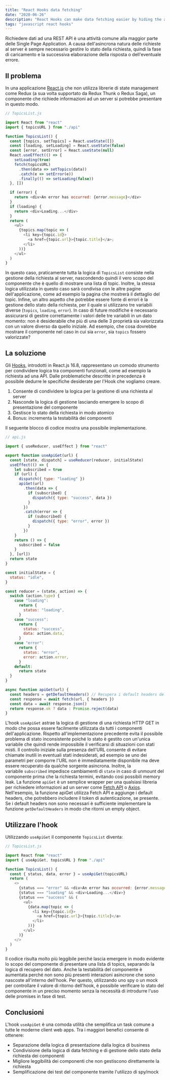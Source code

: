 ```yaml
---
title: "React Hooks data fetching"
date: "2020-06-26"
description: "React Hooks can make data fetching easier by hiding the asynchronous state management required to handle HTTP requests."
tags: "javascript react hooks"
---
```


Richiedere dati ad una REST API è una attività comune alla maggior parte delle Single Page Application. A causa dell'asincrona natura delle richieste al server è sempre necessario gestire lo stato della richiesta, quindi la fase di caricamento e la successiva elaborazione della risposta o dell'eventuale errore.

## Il problema

In una applicazione [React.js](https://it.reactjs.org/) che non utilizza librerie di state management come Redux (a sua volta supportato da Redux Thunk o Redux Saga), un componente che richiede informazioni ad un server si potrebbe presentare in questo modo.

```javascript
// TopicsList.js

import React from "react"
import { topicsURL } from "./api"

function TopicsList() {
  const [topics, setTopics] = React.useState([])
  const [loading, setLoading] = React.useState(false)
  const [error, setError] = React.useState(null)
  React.useEffect(() => {
    setLoading(true)
    fetch(topicsURL)
      .then(data => setTopics(data))
      .catch(e => setError(e))
      .finally(() => setLoading(false))
  }, [])

  if (error) {
    return <div>An error has occurred: {error.message}</div>
  }
  if (loading) {
    return <div>Loading...</div>
  }
  return (
    <ul>
      {topics.map(topic => (
        <li key={topic.id}>
          <a href={topic.url}>{topic.title}</a>;
        </li>
      ))}
    </ul>
  )
}
```

In questo caso, praticamente tutta la logica di `TopicsList` consiste nella gestione della richiesta al server, nascondendo quindi il vero scopo del componente che è quello di mostrare una lista di topic. Inoltre, la stessa logica utilizzata in questo caso sarà condivisa con le altre pagine dell'applicazione, come ad esempio la pagina che mostrerà il dettaglio del topic. Infine, un altro aspetto che potrebbe essere fonte di errori è la gestione dello stato della richiesta, per il quale si utilizzano tre variabili diverse (`topics`, `loading`, `error`). In caso di future modifiche è necessario assicurarsi di gestire correttamente i valori delle tre variabili in un dato momento: non è desiderabile che più di una delle 3 proprietà sia valorizzata con un valore diverso da quello iniziale. Ad esempio, che cosa dovrebbe mostrare il componente nel caso in cui sia `error`, sia `topics` fossero valorizzate?

## La soluzione

Gli [Hooks](https://it.reactjs.org/blog/2019/02/06/react-v16.8.0.html), introdotti in React.js 16.8, rappresentano un comodo strumento per condividere logica tra componenti funzionali, come ad esempio la richiesta ad una API. Dalle problematiche descritte in precedenza è possibile dedurre le specifiche desiderate per l'Hook che vogliamo creare.

1. Consente di condividere la logica per la gestione di una richiesta al server
2. Nasconde la logica di gestione lasciando emergere lo scopo di presentazione del componente
3. Gestisce lo stato della richiesta in modo atomico
4. Bonus: incrementa la testabilità dei componenti

Il seguente blocco di codice mostra una possibile implementazione.

```javascript
// api.js

import { useReducer, useEffect } from "react"

export function useApiGet(url) {
  const [state, dispatch] = useReducer(reducer, initialState)
  useEffect(() => {
    let subscribed = true
    if (url) {
      dispatch({ type: "loading" })
      apiGet(url)
        .then(data => {
          if (subscribed) {
            dispatch({ type: "success", data })
          }
        })
        .catch(error => {
          if (subscribed) {
            dispatch({ type: "error", error })
          }
        })
    }
    return () => {
      subscribed = false
    }
  }, [url])
  return state
}

const initialState = {
  status: "idle",
}

const reducer = (state, action) => {
  switch (action.type) {
    case "loading":
      return {
        status: "loading",
      }
    case "success":
      return {
        status: "success",
        data: action.data,
      }
    case "error":
      return {
        status: "error",
        error: action.error,
      }
    default:
      return state
  }
}

async function apiGet(url) {
  const headers = getDefaultHeaders() // Recupera i default headers della richiesta
  const response = await fetch(url, { headers })
  const data = await response.json()
  return response.ok ? data : Promise.reject(data)
}
```

L'hook `useApiGet` astrae la logica di gestione di una richiesta HTTP GET in modo che possa essere facilmente utilizzata da tutti i componenti dell'applicazione. Rispetto all'implementazione precedente evita il possibile problema di stato inconsistente poiché lo stato è gestito con un'unica variabile che quindi rende impossibile il verificarsi di situazioni con stati misti. Il controllo iniziale sulla presenza dell'URL consente di evitare chiamate inutili in eventuali stati indesiderati, ad esempio se uno dei parametri per comporre l'URL non è immediatamente disponibile ma deve essere recuperato da qualche sorgente asincrona. Inoltre, la variabile `subscribed` impedisce cambiamenti di `state` in caso di unmount del componente prima che la richiesta termini, evitando così possibili memory leak. La funzione `apiGet` è un semplice wrapper per una qualsiasi libreria per richiedere informazioni ad un server come [Fetch API](https://developer.mozilla.org/en-US/docs/Web/API/Fetch_API) o [Axios](https://github.com/axios/axios). Nell'esempio, la funzione apiGet utilizza Fetch API e aggiunge i default headers, che potrebbero includere il token di autenticazione, se presente. Se i default headers non sono necessari è sufficiente implementare la funzione `getDefaultHeaders` in modo che ritorni un empty object.

## Utilizzare l'hook

Utilizzando `useApiGet` il componente `TopicsList` diventa:

```javascript
// TopicsList.js

import React from "react"
import { useApiGet, topicsURL } from "./api"

function TopicsList() {
  const { status, data, error } = useApiGet(topicsURL)
  return (
    <>
      {status === "error" && <div>An error has occurred: {error.message}</div>}
      {status === "loading" && <div>Loading...</div>}
      {status === "success" && (
        <ul>
          {data.map(topic => (
            <li key={topic.id}>
              <a href={topic.url}>{topic.title}</a>
            </li>
          ))}
        </ul>
      )}
    </>
  )
}
```

Il codice risulta molto più leggibile perché lascia emergere in modo evidente lo scopo del componente di presentare una lista di topics, separando la logica di recupero del dato. Anche la testabilità del componente è aumentata perché non sono più presenti interazioni asincrone che sono nascoste all'interno dell'hook. Per questo, utilizzando uno spy o un mock per controllare il valore di ritorno dell'hook, è possibile verificare lo stato del componente in un preciso momento senza la necessità di introdurre l'uso delle promises in fase di test.

## Conclusioni

L'hook `useApiGet` è una comoda utilità che semplifica un task comune a tutte le moderne client web apps. Tra i maggiori benefici consente di ottenere:

- Separazione della logica di presentazione dalla logica di business
- Condivisione della logica di data fetching e di gestione dello stato della richiesta dei componenti
- Migliore leggibilità dei componenti che non gestiscono direttamente la richiesta
- Semplificazione dei test del componente tramite l'utilizzo di spy/mock
